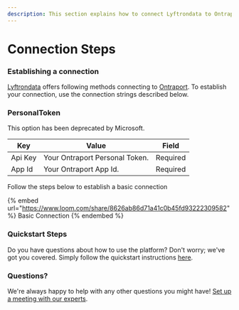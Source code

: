 ```yaml
---
description: This section explains how to connect Lyftrondata to Ontraport.
---
```


# Connection Steps

### Establishing a connection

[Lyftrondata](https://www.lyftrondata.com) offers following methods connecting to [Ontraport](https://www.lyftrondata.com/integration/sales-analytics/ontraport/). To establish your connection, use the connection strings described below.

### PersonalToken

This option has been deprecated by Microsoft.

| Key     | Value                          | Field    |
| ------- | ------------------------------ | -------- |
| Api Key | Your Ontraport Personal Token. | Required |
| App Id  | Your Ontraport App Id.         | Required |

Follow the steps below to establish a basic connection

{% embed url="https://www.loom.com/share/8626ab86d71a41c0b45fd93222309582" %}
Basic Connection
{% endembed %}

### Quickstart Steps

Do you have questions about how to use the platform? Don't worry; we've got you covered. Simply follow the quickstart instructions [here](./).

### Questions? <a href="#questions" id="questions"></a>

We're always happy to help with any other questions you might have! [Set up a meeting with our experts](https://www.lyftrondata.com/book-a-meeting/).
